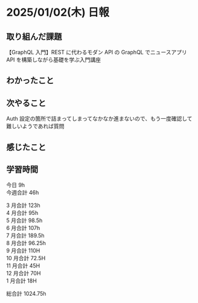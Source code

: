 # 2025/01/02(木) 日報

## 取り組んだ課題

【GraphQL 入門】REST に代わるモダン API の GraphQL でニュースアプリ API を構築しながら基礎を学ぶ入門講座

## わかったこと

## 次やること

Auth 設定の箇所で詰まってしまってなかなか進まないので、もう一度確認して難しいようであれば質問

## 感じたこと

## 学習時間

今日 9h
<br />
今週合計 46h
<br />

3 月合計 123h
<br />
4 月合計 95h
<br />
5 月合計 98.5h
<br />
6 月合計 107h
<br />
7 月合計 189.5h
<br />
8 月合計 96.25h
<br />
9 月合計 110H
<br />
10 月合計 72.5H
<br />
11 月合計 45H
<br />
12 月合計 70H
<br />
1 月合計 18H

総合計 1024.75h

